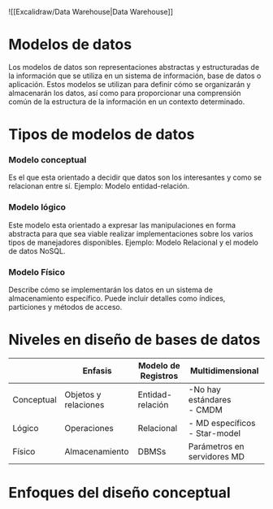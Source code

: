 
![[Excalidraw/Data Warehouse|Data Warehouse]]

# Modelos de datos
Los modelos de datos son representaciones abstractas y estructuradas de la información que se utiliza en un sistema de información, base de datos o aplicación. Estos modelos se utilizan para definir cómo se organizarán y almacenarán los datos, así como para proporcionar una comprensión común de la estructura de la información en un contexto determinado.
# Tipos de modelos de datos
### Modelo conceptual
Es el que esta orientado a decidir que datos son los interesantes y como se relacionan entre sí. Ejemplo: Modelo entidad-relación.
### Modelo lógico
Este modelo esta orientado a expresar las manipulaciones en forma abstracta para que sea viable realizar implementaciones sobre los varios tipos de manejadores disponibles. Ejemplo: Modelo Relacional y el modelo de datos NoSQL.
### Modelo Físico
Describe cómo se implementarán los datos en un sistema de almacenamiento específico. Puede incluir detalles como índices, particiones y métodos de acceso.

# Niveles en diseño de bases de datos


|            | Enfasis              | Modelo de Registros | Multidimensional                  |
|------------|----------------------|---------------------|-----------------------------------|
| Conceptual | Objetos y relaciones | Entidad-relación    |  -No hay estándares<br/>- CMDM    |
| Lógico     | Operaciones          | Relacional          | - MD específicos<br/>- Star-model |
| Físico     | Almacenamiento       | DBMSs               | Parámetros en servidores MD       |

# Enfoques del diseño conceptual
